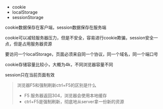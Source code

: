 * cookie
* localStorage
* sessionStorage

cookie数据保存在客户端，session数据保存在服务端

cookie可以减轻服务器压力，但是不安全，容易进行cookie欺骗，session安全一点，但是占用服务器资源

要访问一个localStorage，页面必须来自同一个协议，同一个域名，同一个端口号

cookie存储容量比较小，大概为4k，不同浏览器容量不同

session只在当前页面有效

> 浏览器F5和强制刷新ctrl+F5的区别是什么
> * F5 服务器返回304，浏览器会使用本地缓存
> * ctrl+F5是强制刷新，彻底地从server拿一份新的资源


